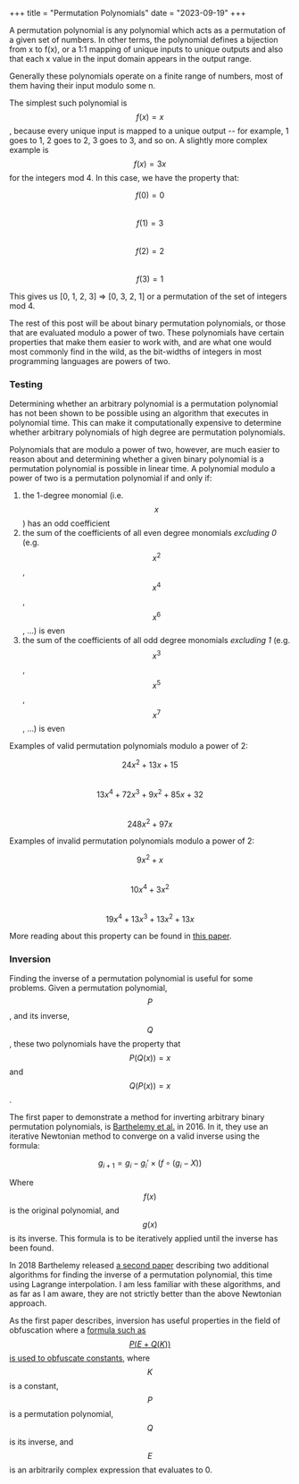 +++
title = "Permutation Polynomials"
date = "2023-09-19"
+++

A permutation polynomial is any polynomial which acts as a permutation of a given set of numbers. In other terms, the polynomial defines a bijection from x to f(x), or a 1:1 mapping of unique inputs to unique outputs and also that each x value in the input domain appears in the output range.

Generally these polynomials operate on a finite range of numbers, most of them having their input modulo some n.

The simplest such polynomial is $$f(x) = x$$, because every unique input is mapped to a unique output -- for example, 1 goes to 1, 2 goes to 2, 3 goes to 3, and so on. A slightly more complex example is $$f(x) = 3x$$ for the integers mod 4. In this case, we have the property that:

$$
f(0) = 0
$$
<br>
$$
f(1) = 3
$$
<br>
$$
f(2) = 2
$$
<br>
$$
f(3) = 1
$$

This gives us [0, 1, 2, 3] => [0, 3, 2, 1] or a permutation of the set of integers mod 4.

The rest of this post will be about binary permutation polynomials, or those that are evaluated modulo a power of two. These polynomials have certain properties that make them easier to work with, and are what one would most commonly find in the wild, as the bit-widths of integers in most programming languages are powers of two.

### Testing

Determining whether an arbitrary polynomial is a permutation polynomial has not been shown to be possible using an algorithm that executes in polynomial time. This can make it computationally expensive to determine whether arbitrary polynomials of high degree are permutation polynomials.

Polynomials that are modulo a power of two, however, are much easier to reason about and determining whether a given binary polynomial is a permutation polynomial is possible in linear time. A polynomial modulo a power of two is a permutation polynomial if and only if:

1. the 1-degree monomial (i.e. $$x$$) has an odd coefficient
2. the sum of the coefficients of all even degree monomials _excluding 0_ (e.g. $$x^2$$, $$x^4$$, $$x^6$$, ...) is even
3. the sum of the coefficients of all odd degree monomials _excluding 1_ (e.g. $$x^3$$, $$x^5$$, $$x^7$$, ...) is even

Examples of valid permutation polynomials modulo a power of 2:

$$
24x^2 + 13x + 15
$$
<br>
$$
13x^4 + 72x^3 + 9x^2 + 85x + 32
$$
<br>
$$
248x^2 + 97x
$$

Examples of invalid permutation polynomials modulo a power of 2:

$$
9x^2 + x
$$
<br>
$$
10x^4 + 3x^2
$$
<br>
$$
19x^4 + 13x^3 + 13x^2 + 13x
$$

More reading about this property can be found in [this paper](https://www.sciencedirect.com/science/article/pii/S107157970090282X?via%3Dihub).

### Inversion

Finding the inverse of a permutation polynomial is useful for some problems. Given a permutation polynomial, $$P$$, and its inverse, $$Q$$, these two polynomials have the property that $$P(Q(x)) = x$$ and $$Q(P(x)) = x$$.

The first paper to demonstrate a method for inverting arbitrary binary permutation polynomials, is [Barthelemy et al.](https://inria.hal.science/hal-01388108/document) in 2016. In it, they use an iterative Newtonian method to converge on a valid inverse using the formula:

$$
g_{i+1} = g_i - g_i' \times (f \circ (g_i - X))
$$

Where $$f(x)$$ is the original polynomial, and $$g(x)$$ is its inverse. This formula is to be iteratively applied until the inverse has been found.

In 2018 Barthelemy released [a second paper](https://hal.science/hal-01981320/document) describing two additional algorithms for finding the inverse of a permutation polynomial, this time using Lagrange interpolation. I am less familiar with these algorithms, and as far as I am aware, they are not strictly better than the above Newtonian approach.

As the first paper describes, inversion has useful properties in the field of obfuscation where a [formula such as $$P(E + Q(K))$$ is used to obfuscate constants](https://openaccess.uoc.edu/bitstream/10609/146182/8/arnaugamezFMDP0622report.pdf#page=14), where $$K$$ is a constant, $$P$$ is a permutation polynomial, $$Q$$ is its inverse, and $$E$$ is an arbitrarily complex expression that evaluates to 0.



<!-- 
https://plzin.github.io/posts/mba
https://dl.acm.org/doi/10.1145/2995306.2995310
https://www.sciencedirect.com/science/article/pii/S107157970090282X?via%3Dihub
https://www.sciencedirect.com/science/article/pii/S107157970090282X?ref=pdf_download&fr=RR-2&rr=821349c6cd2ecfdd
https://link.springer.com/chapter/10.1007/978-3-540-77535-5_5
https://inria.hal.science/hal-01388108/document
https://hal.science/hal-01981320/document
https://en.wikipedia.org/wiki/Vandermonde_matrix

https://arxiv.org/pdf/1008.1012.pdf
-->
